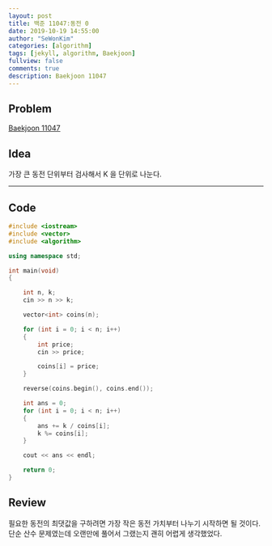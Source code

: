 ```yaml
---
layout: post
title: 백준 11047:동전 0
date: 2019-10-19 14:55:00
author: "SeWonKim"
categories: [algorithm]
tags: [jekyll, algorithm, Baekjoon]
fullview: false
comments: true
description: Baekjoon 11047
---
```


## Problem

[Baekjoon 11047](https://www.acmicpc.net/problem/11047)


## Idea

가장 큰 동전 단위부터 검사해서 K 을 단위로 나눈다.


---

## Code

```cpp
#include <iostream>
#include <vector>
#include <algorithm>

using namespace std;

int main(void)
{

    int n, k;
    cin >> n >> k;

    vector<int> coins(n);

    for (int i = 0; i < n; i++)
    {
        int price;
        cin >> price;

        coins[i] = price;
    }

    reverse(coins.begin(), coins.end());

    int ans = 0;
    for (int i = 0; i < n; i++)
    {
        ans += k / coins[i];
        k %= coins[i];
    }

    cout << ans << endl;

    return 0;
}
```

## Review
필요한 동전의 최댓값을 구하려면 가장 작은 동전 가치부터 나누기 시작하면 될 것이다.    
단순 산수 문제였는데 오랜만에 풀어서 그랬는지 괜히 어렵게 생각했었다.